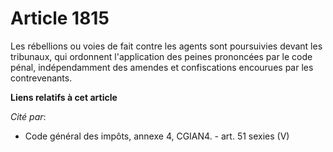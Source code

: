 # Article 1815

Les rébellions ou voies de fait contre les agents sont poursuivies devant les tribunaux, qui ordonnent l'application des
peines prononcées par le code pénal, indépendamment des amendes et confiscations encourues par les contrevenants.

**Liens relatifs à cet article**

_Cité par_:

  - Code général des impôts, annexe 4, CGIAN4. - art. 51 sexies (V)
